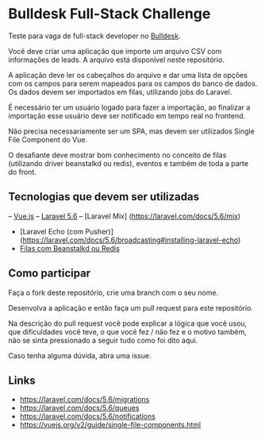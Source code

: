 # Bulldesk Full-Stack Challenge

Teste para vaga de full-stack developer no [Bulldesk](https://bulldesk.com.br).

Você deve criar uma aplicação que importe um arquivo CSV com informações de leads. A arquivo está disponível neste repositório.

A aplicação deve ler os cabeçalhos do arquivo e dar uma lista de opções com os campos para serem mapeados para os campos do banco de dados. Os dados devem ser importados em filas, utilizando jobs do Laravel.

É necessário ter um usuário logado para fazer a importação, ao finalizar a importação esse usuário deve ser notificado em tempo real no frontend.

Não precisa necessariamente ser um SPA, mas devem ser utilizados Single File Component do Vue.

O desafiante deve mostrar bom conhecimento no conceito de filas (utilizando driver beanstalkd ou redis), eventos e também de toda a parte do front.

## Tecnologias que devem ser utilizadas

– [Vue.js](https://vuejs.org)
– [Laravel 5.6](https://laravel.com/docs/5.6/)
– [Laravel Mix] (https://laravel.com/docs/5.6/mix)
- [Laravel Echo (com Pusher)] (https://laravel.com/docs/5.6/broadcasting#installing-laravel-echo)
- [Filas com Beanstalkd ou Redis](https://laravel.com/docs/5.6/queues)

## Como participar

Faça o fork deste repositório, crie uma branch com o seu nome.

Desenvolva a aplicação e então faça um pull request para este repositório.

Na descrição do pull request você pode explicar a lógica que você usou, que dificuldades você teve, o que você fez / não fez e o motivo também, não se sinta pressionado a seguir tudo como foi dito aqui.

Caso tenha alguma dúvida, abra uma issue.

## Links

- https://laravel.com/docs/5.6/migrations
- https://laravel.com/docs/5.6/queues
- https://laravel.com/docs/5.6/notifications
- https://vuejs.org/v2/guide/single-file-components.html
